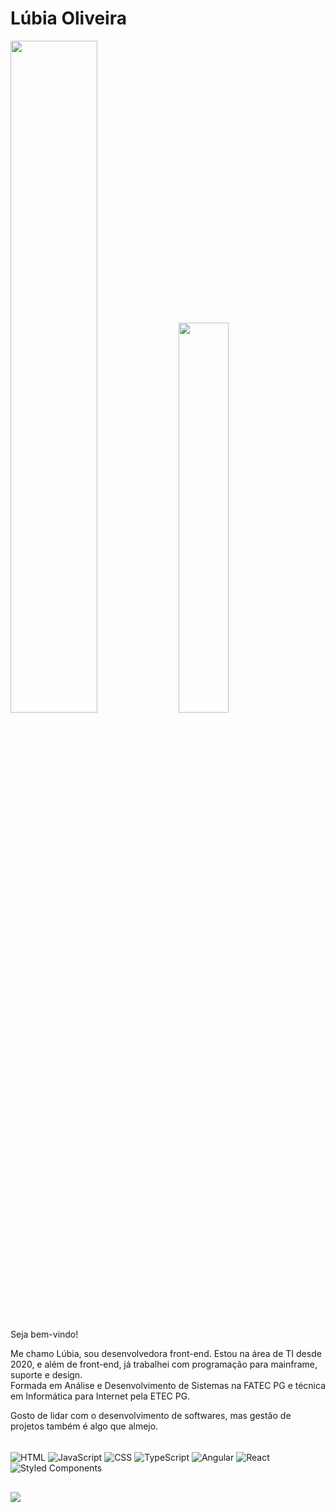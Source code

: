 # Lúbia Oliveira
<div style="display: inline_block">
  <img width="52.5%" src="https://github-readme-stats.vercel.app/api?username=lubiaoliveira01&show_icons=true&theme=dark">
  <img width="40%" src="https://github-readme-stats.vercel.app/api/top-langs/?username=lubiaoliveira01&layout=compact&langs_count=8&theme=dark">
</div>

Seja bem-vindo!

Me chamo Lúbia, sou desenvolvedora front-end. Estou na área de TI desde 2020, e além de front-end, já trabalhei com programação para mainframe, suporte e design.<br/>
Formada em Análise e Desenvolvimento de Sistemas na FATEC PG e técnica em Informática para Internet pela ETEC PG.<br/>

Gosto de lidar com o desenvolvimento de softwares, mas gestão de projetos também é algo que almejo.<br/>

<div style="display: inline_block"><br>
  <img align="center" alt="HTML" src="https://img.shields.io/badge/HTML-239120?style=for-the-badge&logo=html5&logoColor=white">
  <img align="center" alt="JavaScript" src="https://img.shields.io/badge/JavaScript-F7DF1E?style=for-the-badge&logo=javascript&logoColor=black">
  <img align="center" alt="CSS" src="https://img.shields.io/badge/CSS-239120?&style=for-the-badge&logo=css3&logoColor=white">
  <img align="center" alt="TypeScript" src="https://img.shields.io/badge/TypeScript-007ACC?style=for-the-badge&logo=typescript&logoColor=white">
  <img align="center" alt="Angular" src="https://img.shields.io/badge/Angular-DD0031?style=for-the-badge&logo=angular&logoColor=white">
  <img align="center" alt="React" src="https://img.shields.io/badge/React-20232A?style=for-the-badge&logo=react&logoColor=61DAFB">
  <img align="center" alt="Styled Components" src="https://img.shields.io/badge/styled--components-DB7093?style=for-the-badge&logo=styled-components&logoColor=white">
</div>

##

<div> 
  <a href="https://www.linkedin.com/in/lúbia-oliveira/" target="_blank"><img src="https://img.shields.io/badge/-LinkedIn-%230077B5?style=for-the-badge&logo=linkedin&logoColor=white" target="_blank"></a> 
</div>
